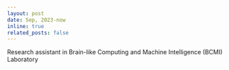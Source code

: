 ```yaml
---
layout: post
date: Sep, 2023-now
inline: true
related_posts: false
---
```


Research assistant in Brain-like Computing and Machine Intelligence (BCMI) Laboratory